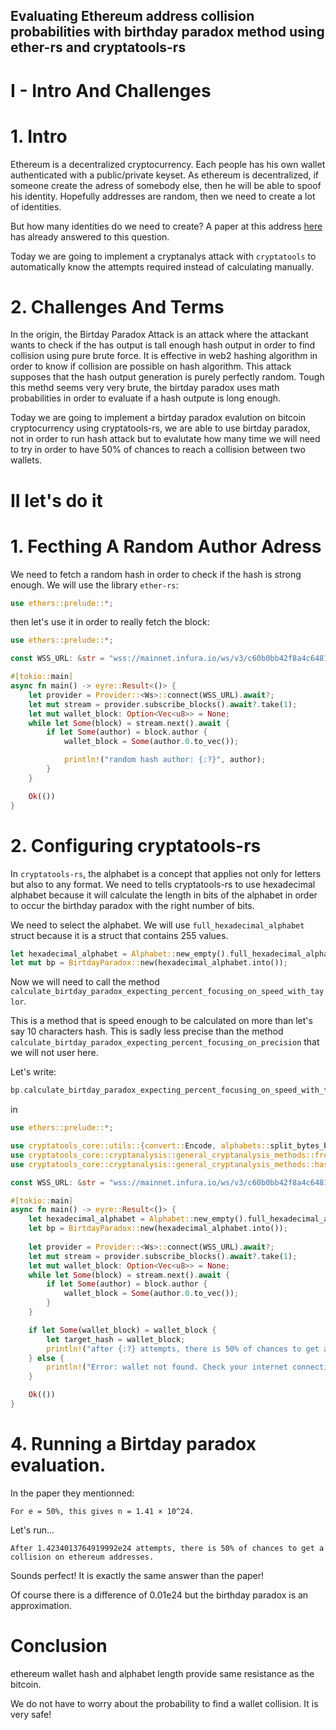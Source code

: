 ## Evaluating Ethereum address collision probabilities with birthday paradox method using ether-rs and cryptatools-rs

# I - Intro And Challenges

# 1. Intro

Ethereum is a decentralized cryptocurrency. Each people has his own wallet authenticated with a public/private keyset. As ethereum is decentralized, if someone create the adress of somebody else, then he will be able to spoof his identity. Hopefully addresses are random, then we need to create a lot of identities.

But how many identities do we need to create? A paper at this address [here](https://download.wpsoftware.net/bitcoin-birthday.pdf) has already answered to this question.

Today we are going to implement a cryptanalys attack with `cryptatools` to automatically know the attempts required instead of calculating manually.

# 2. Challenges And Terms

In the origin, the Birtday Paradox Attack is an attack where the attackant wants to check if the has output is tall enough hash output in order to find collision using pure brute force.
It is effective in web2 hashing algorithm in order to know if collision are possible on hash algorithm.
This attack supposes that the hash output generation is purely perfectly random. Tough this methd seems very very brute, the birtday paradox uses math probabilities in order to evaluate if a hash outpute is long enough.

Today we are going to implement a birtday paradox evalution on bitcoin cryptocurrency using cryptatools-rs, we are able to use birtday paradox, not in order to run hash attack but to evalutate how many time we will need to try in order to have 50% of chances to reach a collision between two wallets.

# II let's do it

# 1. Fecthing A Random Author Adress

We need to fetch a random hash in order to check if the hash is strong enough. We will use the library `ether-rs`:

```rust
use ethers::prelude::*;
```

then let's use it in order to really fetch the block:

```rust
use ethers::prelude::*;

const WSS_URL: &str = "wss://mainnet.infura.io/ws/v3/c60b0bb42f8a4c6481ecd229eddaca27";

#[tokio::main]
async fn main() -> eyre::Result<()> {    
    let provider = Provider::<Ws>::connect(WSS_URL).await?;
    let mut stream = provider.subscribe_blocks().await?.take(1);
    let mut wallet_block: Option<Vec<u8>> = None;
    while let Some(block) = stream.next().await {
        if let Some(author) = block.author {
            wallet_block = Some(author.0.to_vec());

            println!("random hash author: {:?}", author);
        }
    }

    Ok(())
}
```

# 2. Configuring cryptatools-rs


In `cryptatools-rs`, the alphabet is a concept that applies not only for letters but also to any format. We need to tells cryptatools-rs to use hexadecimal alphabet because it will calculate the length in bits of the alphabet in order to occur the birthday paradox with the right number of bits.

We need to select the alphabet. We will use `full_hexadecimal_alphabet` struct because it is a struct that contains 255 values.

```rust
let hexadecimal_alphabet = Alphabet::new_empty().full_hexadecimal_alphabet();
let mut bp = BirtdayParadox::new(hexadecimal_alphabet.into());
```

Now we will need to call the method `calculate_birtday_paradox_expecting_percent_focusing_on_speed_with_taylor`.

This is a method that is speed enough to be calculated on more than let's say 10 characters hash. This is sadly less precise than the method  `calculate_birtday_paradox_expecting_percent_focusing_on_precision` that we will not user here.

Let's write:

```rust
bp.calculate_birtday_paradox_expecting_percent_focusing_on_speed_with_taylor(target_hash.clone(), 0.50)
```

in

```rust
use ethers::prelude::*;

use cryptatools_core::utils::{convert::Encode, alphabets::split_bytes_by_characters_representation, alphabets::Alphabet, alphabets::Encoding};
use cryptatools_core::cryptanalysis::general_cryptanalysis_methods::frequency_analysis::coincidence_index::CoincidenceIndexGuesser;
use cryptatools_core::cryptanalysis::general_cryptanalysis_methods::hash_cryptanalysis::birthday_paradox::BirtdayParadox;

const WSS_URL: &str = "wss://mainnet.infura.io/ws/v3/c60b0bb42f8a4c6481ecd229eddaca27";

#[tokio::main]
async fn main() -> eyre::Result<()> {
    let hexadecimal_alphabet = Alphabet::new_empty().full_hexadecimal_alphabet();
    let bp = BirtdayParadox::new(hexadecimal_alphabet.into());
    
    let provider = Provider::<Ws>::connect(WSS_URL).await?;
    let mut stream = provider.subscribe_blocks().await?.take(1);
    let mut wallet_block: Option<Vec<u8>> = None;
    while let Some(block) = stream.next().await {
        if let Some(author) = block.author {
            wallet_block = Some(author.0.to_vec());
        }
    }

    if let Some(wallet_block) = wallet_block {
        let target_hash = wallet_block;
        println!("after {:?} attempts, there is 50% of chances to get a collision on ethereum addresses.", bp.calculate_birtday_paradox_expecting_percent_focusing_on_speed_with_taylor(target_hash.clone(), 0.50));
    } else {
        println!("Error: wallet not found. Check your internet connection.");
    }

    Ok(())
}
```

# 4. Running a Birtday paradox evaluation.

In the paper they mentionned:
```
For e = 50%, this gives n = 1.41 × 10^24.
```

Let's run...
```
After 1.4234013764919992e24 attempts, there is 50% of chances to get a collision on ethereum addresses.
```

Sounds perfect! It is exactly the same answer than the paper!

Of course there is a difference of 0.01e24 but the birthday paradox is an approximation.

# Conclusion

ethereum wallet hash and alphabet length provide same resistance as the bitcoin.

We do not have to worry about the probability to find a wallet collision. It is very safe!
